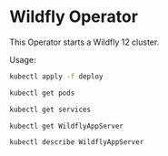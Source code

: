 # Wildfly Operator

This Operator starts a Wildfly 12 cluster.

Usage:

```bash
kubectl apply -f deploy

kubectl get pods

kubectl get services

kubectl get WildflyAppServer

kubectl describe WildflyAppServer

```